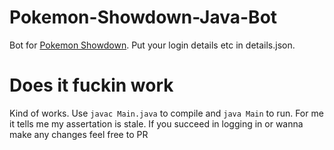 # Pokemon-Showdown-Java-Bot
Bot for [Pokemon Showdown](https://github.com/smogon/pokemon-showdown/). Put your login details etc in details.json.

# Does it fuckin work
Kind of works. Use `javac Main.java` to compile and `java Main` to run.
For me it tells me my assertation is stale. If you succeed in logging in or wanna make any changes feel free to PR
